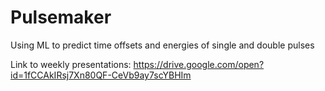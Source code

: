 # Pulsemaker
Using ML to predict time offsets and energies of single and double pulses

Link to weekly presentations: https://drive.google.com/open?id=1fCCAkIRsj7Xn80QF-CeVb9ay7scYBHIm 
